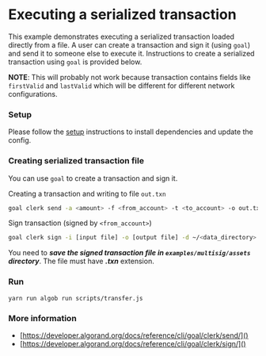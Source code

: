 # Executing a serialized transaction

This example demonstrates executing a serialized transaction loaded directly from a file. A user can create a transaction and sign it (using `goal`) and send it to someone else to execute it. Instructions to create a serialized transaction using `goal` is provided below.

**NOTE**: This will probably not work because transaction contains fields like `firstValid` and `lastValid` which will be different for different network configurations.


### Setup

Please follow the [setup](../README.md) instructions to install dependencies and update the config.


### Creating serialized transaction file

You can use `goal` to create a transaction and sign it.

Creating a transaction and writing to file `out.txn`
```bash
goal clerk send -a <amount> -f <from_account> -t <to_account> -o out.txn -d ~/<data_directory>
```
Sign transaction (signed by `<from_account>`)
```bash
goal clerk sign -i [input file] -o [output file] -d ~/<data_directory>
```

You need to ***save the signed transaction file in `examples/multisig/assets` directory***.
 The file must have ***.txn*** extension.


### Run
```
yarn run algob run scripts/transfer.js
```

### More information


+ [https://developer.algorand.org/docs/reference/cli/goal/clerk/send/]()
+ [https://developer.algorand.org/docs/reference/cli/goal/clerk/sign/]()